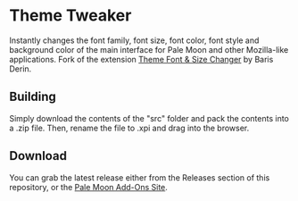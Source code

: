 # Theme Tweaker

Instantly changes the font family, font size, font color, font style and background color of the main interface for Pale Moon and other Mozilla-like applications. Fork of the extension [Theme Font & Size Changer](https://addons.mozilla.org/firefox/addon/theme-font-size-changer/) by Baris Derin.

## Building
Simply download the contents of the "src" folder  and pack the contents into a .zip file. Then, rename the file to .xpi and drag into the browser.

## Download
You can grab the latest release either from the Releases section of this repository, or the [Pale Moon Add-Ons Site](https://addons.palemoon.org/themes/complete/qute-4-pm/).
